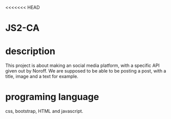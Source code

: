 <<<<<<< HEAD
# JS2-CA

# description
This project is about making an social media platform, with a specific API given out by Noroff.
We are supposed to be able to be posting a post, with a title, image and a text for example.

# programing language
css, bootstrap, HTML and javascript.
